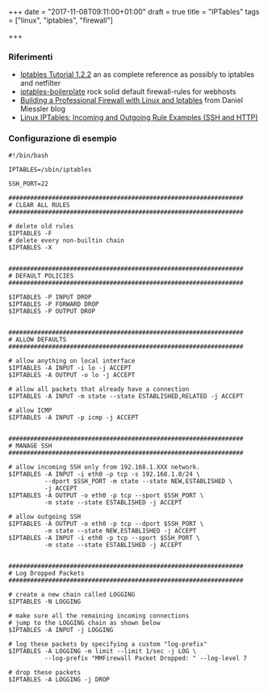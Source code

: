 +++
date = "2017-11-08T09:11:00+01:00"
draft = true
title = "IPTables"
tags = ["linux", "iptables", "firewall"]

+++

### Riferimenti

* [Iptables Tutorial 1.2.2](https://www.frozentux.net/iptables-tutorial/iptables-tutorial.html) an as complete reference as possibly to iptables and netfilter
* [iptables-boilerplate](https://github.com/bmaeser/iptables-boilerplate) rock solid default firewall-rules for webhosts
* [Building a Professional Firewall with Linux and Iptables](https://danielmiessler.com/blog/professional-firewall-iptables) from Daniel Miessler blog
* [Linux IPTables: Incoming and Outgoing Rule Examples (SSH and HTTP)](http://www.thegeekstuff.com/2011/03/iptables-inbound-and-outbound-rules/)

### Configurazione di esempio

```
#!/bin/bash

IPTABLES=/sbin/iptables

SSH_PORT=22

#################################################################
# CLEAR ALL RULES
#################################################################

# delete old rules
$IPTABLES -F
# delete every non-builtin chain
$IPTABLES -X


#################################################################
# DEFAULT POLICIES
#################################################################

$IPTABLES -P INPUT DROP
$IPTABLES -P FORWARD DROP
$IPTABLES -P OUTPUT DROP


#################################################################
# ALLOW DEFAULTS
#################################################################

# allow anything on local interface
$IPTABLES -A INPUT -i lo -j ACCEPT
$IPTABLES -A OUTPUT -o lo -j ACCEPT

# allow all packets that already have a connection
$IPTABLES -A INPUT -m state --state ESTABLISHED,RELATED -j ACCEPT

# allow ICMP
$IPTABLES -A INPUT -p icmp -j ACCEPT


#################################################################
# MANAGE SSH
#################################################################

# allow incoming SSH only from 192.168.1.XXX network.
$IPTABLES -A INPUT -i eth0 -p tcp -s 192.168.1.0/24 \
          --dport $SSH_PORT -m state --state NEW,ESTABLISHED \
		  -j ACCEPT
$IPTABLES -A OUTPUT -o eth0 -p tcp --sport $SSH_PORT \
          -m state --state ESTABLISHED -j ACCEPT

# allow outgoing SSH
$IPTABLES -A OUTPUT -o eth0 -p tcp --dport $SSH_PORT \
          -m state --state NEW,ESTABLISHED -j ACCEPT
$IPTABLES -A INPUT -i eth0 -p tcp --sport $SSH_PORT \
          -m state --state ESTABLISHED -j ACCEPT


#################################################################
# Log Dropped Packets
#################################################################

# create a new chain called LOGGING
$IPTABLES -N LOGGING

# make sure all the remaining incoming connections 
# jump to the LOGGING chain as shown below
$IPTABLES -A INPUT -j LOGGING

# log these packets by specifying a custom "log-prefix"
$IPTABLES -A LOGGING -m limit --limit 1/sec -j LOG \
          --log-prefix "MMFirewall Packet Dropped: " --log-level 7
 
# drop these packets
$IPTABLES -A LOGGING -j DROP
```
